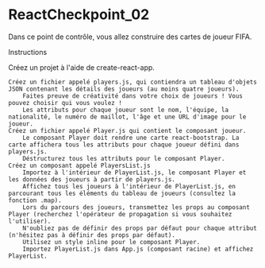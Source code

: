 # ReactCheckpoint_02

Dans ce point de contrôle, vous allez construire des cartes de joueur FIFA.

Instructions

Créez un projet à l'aide de create-react-app.

    Créez un fichier appelé players.js, qui contiendra un tableau d'objets JSON contenant les détails des joueurs (au moins quatre joueurs).
        Faites preuve de créativité dans votre choix de joueurs ! Vous pouvez choisir qui vous voulez !
        Les attributs pour chaque joueur sont le nom, l'équipe, la nationalité, le numéro de maillot, l'âge et une URL d'image pour le joueur.
    Créez un fichier appelé Player.js qui contient le composant joueur.
        Le composant Player doit rendre une carte react-bootstrap. La carte affichera tous les attributs pour chaque joueur défini dans players.js.
        Déstructurez tous les attributs pour le composant Player.
    Créez un composant appelé PlayersList.js
        Importez à l'intérieur de PlayerList.js, le composant Player et les données des joueurs à partir de players.js.
        Affichez tous les joueurs à l'intérieur de PlayerList.js, en parcourant tous les éléments du tableau de joueurs (consultez la fonction .map).
        Lors du parcours des joueurs, transmettez les props au composant Player (recherchez l'opérateur de propagation si vous souhaitez l'utiliser).
        N'oubliez pas de définir des props par défaut pour chaque attribut (n'hésitez pas à définir des props par défaut).
        Utilisez un style inline pour le composant Player.
        Importez PlayerList.js dans App.js (composant racine) et affichez PlayerList.
